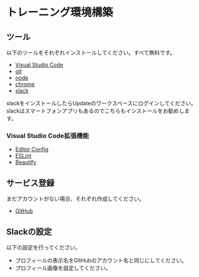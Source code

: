 # トレーニング環境構築

## ツール

以下のツールをそれぞれインストールしてください。すべて無料です。

* [Visual Studio Code](https://code.visualstudio.com/Download)
* [git](https://git-scm.com/)
* [node](https://nodejs.org/ja/download/)
* [chrome](https://support.google.com/chrome/answer/95346?co=GENIE.Platform%3DDesktop&amp;hl=ja)
* [slack](https://slack.com/downloads/)

slackをインストールしたらUpdateのワークスペースにログインしてください。slackはスマートフォンアプリもあるのでこちらもインストールをお勧めします。

### Visual Studio Code拡張機能

* [Editor Config](https://marketplace.visualstudio.com/items?itemName=EditorConfig.EditorConfig)
* [ESLint](https://marketplace.visualstudio.com/items?itemName=dbaeumer.vscode-eslint)
* [Beautify](https://marketplace.visualstudio.com/items?itemName=HookyQR.beautify)

## サービス登録

まだアカウントがない場合、それぞれ作成してください。

* [GitHub](https://github.com/)

## Slackの設定

以下の設定を行ってください。

* プロフィールの表示名をGitHubのアカウント名と同じにしてください。
* プロフィール画像を設定してください。



